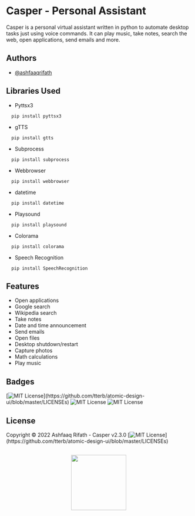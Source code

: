 # Casper - Personal Assistant

Casper is a personal virtual assistant written in python to automate desktop tasks just using voice commands. It can play music, take notes, search the web, open applications, send emails and more.


## Authors

- [@ashfaaqrifath](https://www.github.com/ashfaaqrifath)


## Libraries Used
* Pyttsx3
```
  pip install pyttsx3
```

* gTTS
```
  pip install gtts
```

* Subprocess
```
  pip install subprocess
```

* Webbrowser
```
  pip install webbrowser
```

* datetime
```
  pip install datetime
```

* Playsound
```
  pip install playsound
```

* Colorama
```
  pip install colorama
```

* Speech Recognition
```
  pip install SpeechRecognition
```
## Features

- Open applications
- Google search
- Wikipedia search
- Take notes
- Date and time announcement
- Send emails
- Open files
- Desktop shutdown/restart
- Capture photos
- Math calculations
- Play music


## Badges

[![MIT License](https://img.shields.io/apm/l/atomic-design-ui.svg?)](https://github.com/tterb/atomic-design-ui/blob/master/LICENSEs)
![MIT License](https://img.shields.io/github/followers/ashfaaqrifath?style=social)
![MIT License](https://img.shields.io/github/stars/ashfaaqrifath/Password-Manager?style=social)



## License

Copyright © 2022 Ashfaaq Rifath - Casper v2.3.0 [![MIT License](https://img.shields.io/apm/l/atomic-design-ui.svg?)](https://github.com/tterb/atomic-design-ui/blob/master/LICENSEs) 


##
<center><img src="https://ashfaaqrifath.github.io/aqlogo6.png" height="150" widht="150"></center>
